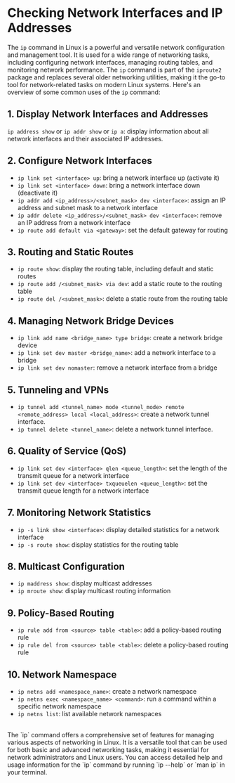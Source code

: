 # Checking Network Interfaces and IP Addresses

The `ip` command in Linux is a powerful and versatile network configuration and management tool. 
It is used for a wide range of networking tasks, including configuring network interfaces, managing routing tables, and monitoring network performance. 
The `ip` command is part of the `iproute2` package and replaces several older networking utilities, making it the go-to tool for network-related tasks on modern Linux systems. 
Here's an overview of some common uses of the `ip` command:

## 1. Display Network Interfaces and Addresses

`ip address show` or `ip addr show` or `ip a`: display information about all network interfaces and their associated IP addresses.

## 2. Configure Network Interfaces

- `ip link set <interface> up`: bring a network interface up (activate it)
- `ip link set <interface> down`: bring a network interface down (deactivate it)
- `ip addr add <ip_address>/<subnet_mask> dev <interface>`: assign an IP address and subnet mask to a network interface
- `ip addr delete <ip_address>/<subnet_mask> dev <interface>`: remove an IP address from a network interface
- `ip route add default via <gateway>`: set the default gateway for routing

## 3. Routing and Static Routes

- `ip route show`: display the routing table, including default and static routes
- `ip route add /<subnet_mask> via dev`: add a static route to the routing table
- `ip route del /<subnet_mask>`: delete a static route from the routing table

## 4. Managing Network Bridge Devices

- `ip link add name <bridge_name> type bridge`: create a network bridge device
- `ip link set dev master <bridge_name>`: add a network interface to a bridge
- `ip link set dev nomaster`: remove a network interface from a bridge

## 5. Tunneling and VPNs

- `ip tunnel add <tunnel_name> mode <tunnel_mode> remote <remote_address> local <local_address>`: create a network tunnel interface.
- `ip tunnel delete <tunnel_name>`: delete a network tunnel interface.

## 6. Quality of Service (QoS)

- `ip link set dev <interface> qlen <queue_length>`: set the length of the transmit queue for a network interface
- `ip link set dev <interface> txqueuelen <queue_length>`: set the transmit queue length for a network interface

## 7. Monitoring Network Statistics

- `ip -s link show <interface>`: display detailed statistics for a network interface
- `ip -s route show`: display statistics for the routing table

## 8. Multicast Configuration

- `ip maddress show`: display multicast addresses
- `ip mroute show`: display multicast routing information

## 9. Policy-Based Routing

- `ip rule add from <source> table <table>`: add a policy-based routing rule
- `ip rule del from <source> table <table>`: delete a policy-based routing rule

## 10. Network Namespace

- `ip netns add <namespace_name>`: create a network namespace
- `ip netns exec <namespace_name> <command>`: run a command within a specific network namespace
- `ip netns list`: list available network namespaces
<br/>
The `ip` command offers a comprehensive set of features for managing various aspects of networking in Linux. It is a versatile tool that can be used for both basic and advanced networking tasks, making it essential for network administrators and Linux users. You can access detailed help and usage information for the `ip` command by running `ip --help` or `man ip` in your terminal.
